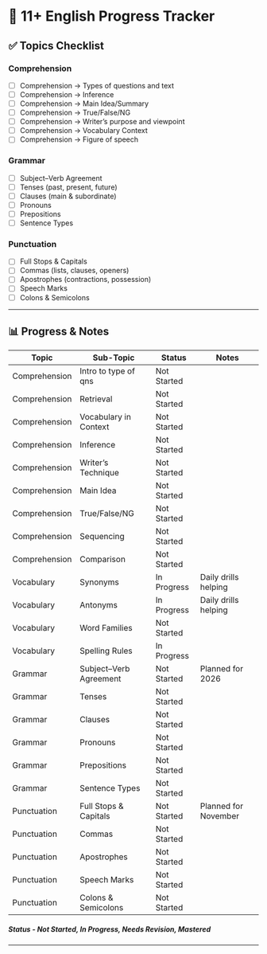 # 📘 11+ English Progress Tracker

## ✅ Topics Checklist

### Comprehension
- [ ] Comprehension → Types of questions and text
- [ ] Comprehension → Inference  
- [ ] Comprehension → Main Idea/Summary 
- [ ] Comprehension → True/False/NG 
- [ ] Comprehension → Writer’s purpose and viewpoint  
- [ ] Comprehension → Vocabulary Context
- [ ] Comprehension → Figure of speech

### Grammar
- [ ] Subject–Verb Agreement  
- [ ] Tenses (past, present, future)  
- [ ] Clauses (main & subordinate)  
- [ ] Pronouns  
- [ ] Prepositions  
- [ ] Sentence Types  

### Punctuation
- [ ] Full Stops & Capitals  
- [ ] Commas (lists, clauses, openers)  
- [ ] Apostrophes (contractions, possession)  
- [ ] Speech Marks  
- [ ] Colons & Semicolons  

---

## 📊 Progress & Notes

| Topic         | Sub-Topic             | Status        | Notes                              |
|---------------|-----------------------|---------------|------------------------------------|
| Comprehension | Intro to type of qns  | Not Started   |                                    |
| Comprehension | Retrieval             | Not Started   |                                    |
| Comprehension | Vocabulary in Context | Not Started   |                                    |
| Comprehension | Inference             | Not Started   |                                    |
| Comprehension | Writer’s Technique    | Not Started   |                                    |
| Comprehension | Main Idea             | Not Started   |                                    |
| Comprehension | True/False/NG         | Not Started   |                                    |
| Comprehension | Sequencing            | Not Started   |                                    |
| Comprehension | Comparison            | Not Started   |                                    |
| Vocabulary    | Synonyms              | In Progress   | Daily drills helping               |
| Vocabulary    | Antonyms              | In Progress   | Daily drills helping               |
| Vocabulary    | Word Families         | Not Started   |                                    |
| Vocabulary    | Spelling Rules        | In Progress   |                                    |
| Grammar       | Subject–Verb Agreement| Not Started   | Planned for 2026                   |
| Grammar       | Tenses                | Not Started   |                                    |
| Grammar       | Clauses               | Not Started   |                                    |
| Grammar       | Pronouns              | Not Started   |                                    |
| Grammar       | Prepositions          | Not Started   |                                    |
| Grammar       | Sentence Types        | Not Started   |                                    |
| Punctuation   | Full Stops & Capitals | Not Started   |  Planned for November              |
| Punctuation   | Commas                | Not Started   |                                    |
| Punctuation   | Apostrophes           | Not Started   |                                    |
| Punctuation   | Speech Marks          | Not Started   |                                    |
| Punctuation   | Colons & Semicolons   | Not Started   |                                    |

##### Status - Not Started, In Progress, Needs Revision, Mastered
--- 
